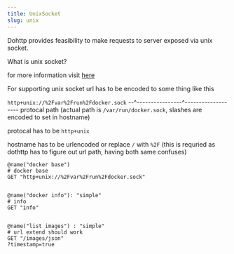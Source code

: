 ```yaml
---
title: UnixSocket
slug: unix
---
```



Dohttp provides feasibility to make requests to server exposed via unix socket.

What is unix socket?

for more information visit [here](https://www.tutorialspoint.com/unix_sockets/socket_quick_guide.htm#:~:text=A%20Unix%20Socket%20is%20used%20in%20a%20client-server,client%20and%20server%20and%20then%20for%20exchanging%20data.)


For supporting unix socket url has to be encoded to some thing like this

`http+unix://%2Fvar%2Frun%2Fdocker.sock`
--^----------------^-------------------
protocal         path (actual path is `/var/run/docker.sock`, slashes are encoded to set in hostname)

protocal has to be `http+unix`

hostname has to be urlencoded or replace `/` with `%2F` (this is requried as dothttp has to figure out url path, having both same confuses)



```http
@name("docker base")
# docker base
GET "http+unix://%2Fvar%2Frun%2Fdocker.sock"


@name("docker info"): "simple"
# info
GET "info"


@name("list images") : "simple"
# url extend should work
GET "/images/json"
?timestamp=true
```